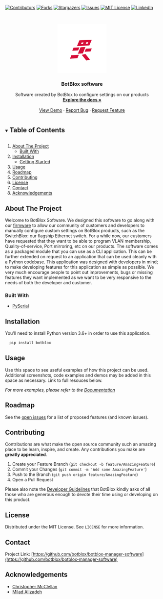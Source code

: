 <!--
*** Thanks for checking out the Best-README-Template. If you have a suggestion
*** that would make this better, please fork the repo and create a pull request
*** or simply open an issue with the tag "enhancement".
*** Thanks again! Now go create something AMAZING! :D
***
***
***
*** To avoid retyping too much info. Do a search and replace for the following:
*** github_username, repo_name, twitter_handle, email, project_title, project_description
-->



<!-- PROJECT SHIELDS -->
<!--
*** I'm using markdown "reference style" links for readability.
*** Reference links are enclosed in brackets [ ] instead of parentheses ( ).
*** See the bottom of this document for the declaration of the reference variables
*** for contributors-url, forks-url, etc. This is an optional, concise syntax you may use.
*** https://www.markdownguide.org/basic-syntax/#reference-style-links
-->
[![Contributors][contributors-shield]][contributors-url]
[![Forks][forks-shield]][forks-url]
[![Stargazers][stars-shield]][stars-url]
[![Issues][issues-shield]][issues-url]
[![MIT License][license-shield]][license-url]
[![LinkedIn][linkedin-shield]][linkedin-url]


<!-- PROJECT LOGO -->
<br />
<p align="center">
  <a href="https://www.botblox.io/">
    <img src="https://github.com/botblox/botblox-manager-software/blob/main/images/logo.png?raw=true" alt="Logo" width="160" height="160">
  </a>

  <h3 align="center">BotBlox software</h3>

  <p align="center">
    Software created by BotBlox to configure settings on our products
    <br />
    <a href="https://botblox.atlassian.net/wiki/spaces/HARDWARE/overview"><strong>Explore the docs »</strong></a>
    <br />
    <br />
    <a href="https://botblox.atlassian.net/wiki/spaces/HARDWARE/overview">View Demo</a>
    ·
    <a href="https://github.com/botblox/botblox-manager-software/issues">Report Bug</a>
    ·
    <a href="https://github.com/botblox/botblox-manager-software/issues">Request Feature</a>
  </p>
</p>



<!-- TABLE OF CONTENTS -->
<details open="open">
  <summary><h2 style="display: inline-block">Table of Contents</h2></summary>
  <ol>
    <li>
      <a href="#about-the-project">About The Project</a>
      <ul>
        <li><a href="#built-with">Built With</a></li>
      </ul>
    </li>
    <li>
      <a href="#installation">Installation</a>
      <ul>
        <li><a href="#getting-started">Getting Started</a></li>
      </ul>
    </li>
    <li><a href="#usage">Usage</a></li>
    <li><a href="#roadmap">Roadmap</a></li>
    <li><a href="#contributing">Contributing</a></li>
    <li><a href="#license">License</a></li>
    <li><a href="#contact">Contact</a></li>
    <li><a href="#acknowledgements">Acknowledgements</a></li>
  </ol>
</details>


<!-- ABOUT THE PROJECT -->
## About The Project

Welcome to BotBlox Software. We designed this software to go along with our [firmware](https://github.com/botblox/botblox-manager-firmware) to allow our community of customers and developers to manually configure custom settings on BotBlox products, such as the SwitchBlox: our flagship Ethernet switch. For a while now, our customers have requested that they want to be able to program VLAN membership, Quality-of-service, Port mirroring, etc on our products. The software comes as a packaged module that you can use as a CLI application. This can be further extended on request to an application that can be used cleanly with a Python codebase. This application was designed with developers in mind; to make developing features for this application as simple as possible. We very much encourage people to point out improvements, bugs or missing features they want implemented as we want to be very responsive to the needs of both the developer and customer.   


### Built With

* [PySerial](https://github.com/pyserial/pyserial)

<!-- Installation -->
## Installation

You'll need to install Python version 3.6+ in order to use this application.

```sh
  pip install botblox
```

<!-- USAGE EXAMPLES -->
## Usage

Use this space to see useful examples of how this project can be used. Additional screenshots, code examples and demos may be added in this space as necessary. Link to full resouces below.

_For more examples, please refer to the [Documentation](https://botblox.atlassian.net/wiki/spaces/HARDWARE/overview)_


<!-- ROADMAP -->
## Roadmap

See the [open issues](https://github.com/botblox/botblox-manager-software/issues) for a list of proposed features (and known issues).


<!-- CONTRIBUTING -->
## Contributing

Contributions are what make the open source community such an amazing place to be learn, inspire, and create. Any contributions you make are **greatly appreciated**.

1. Create your Feature Branch (`git checkout -b feature/AmazingFeature`)
2. Commit your Changes (`git commit -m 'Add some AmazingFeature'`)
3. Push to the Branch (`git push origin feature/AmazingFeature`)
4. Open a Pull Request

Please also note the [Developer Guidelines](https://botblox.atlassian.net/wiki/spaces/HARDWARE/overview) that BotBlox kindly asks of all those who are generous enough to devote their time using or developing on this product.


<!-- LICENSE -->
## License

Distributed under the MIT License. See `LICENSE` for more information.

<!-- CONTACT -->
## Contact

Project Link: [https://github.com/botblox/botblox-manager-software](https://github.com/botblox/botblox-manager-software)


<!-- ACKNOWLEDGEMENTS -->
## Acknowledgements
* [Christopher McClellan](https://dev.to/rubberduck/using-usb-with-docker-for-mac-3fdd)
* [Milad Alizadeh](https://mil.ad/docker/2018/05/06/access-usb-devices-in-container-in-mac.html)

<!-- MARKDOWN LINKS & IMAGES -->
<!-- https://www.markdownguide.org/basic-syntax/#reference-style-links -->
[contributors-shield]: https://img.shields.io/github/contributors-anon/botblox/botblox-manager-software?style=for-the-badge
[contributors-url]: https://github.com/botblox/botblox-manager-software/graphs/contributors
[forks-shield]: https://img.shields.io/github/forks/botblox/botblox-manager-software?style=for-the-badge
[forks-url]: https://github.com/botblox/botblox-manager-software/network/members
[stars-shield]: https://img.shields.io/github/stars/botblox/botblox-manager-software?style=for-the-badge
[stars-url]: https://github.com/botblox/botblox-manager-software/stargazers
[issues-shield]: https://img.shields.io/github/issues/botblox/botblox-manager-software?style=for-the-badge
[issues-url]: https://github.com/botblox/botblox-manager-software/issues
[license-shield]: https://img.shields.io/github/license/botblox/botblox-manager-software?style=for-the-badge
[license-url]: https://github.com/botblox/botblox-manager-software/blob/main/LICENSE
[linkedin-shield]: https://img.shields.io/badge/-LinkedIn-black.svg?style=for-the-badge&logo=linkedin&colorB=555
[linkedin-url]: https://www.linkedin.com/company/botblox/

